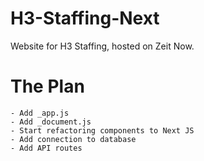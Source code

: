 # H3-Staffing-Next
Website for H3 Staffing, hosted on Zeit Now.

# The Plan
    - Add _app.js
    - Add _document.js
    - Start refactoring components to Next JS
    - Add connection to database
    - Add API routes